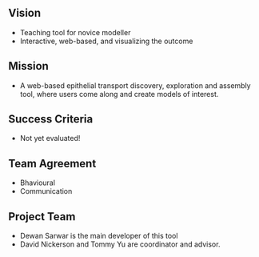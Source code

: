 ## Vision
- Teaching tool for novice modeller
- Interactive, web-based, and visualizing the outcome

## Mission
- A web-based epithelial transport discovery, exploration and assembly tool, where users come along and create models of interest.

## Success Criteria
- Not yet evaluated!

## Team Agreement
- Bhavioural
- Communication

## Project Team
- Dewan Sarwar is the main developer of this tool
- David Nickerson and Tommy Yu are coordinator and advisor.
